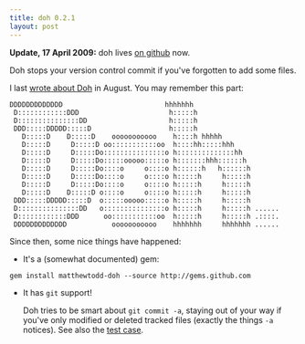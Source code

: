 ```yaml
---
title: doh 0.2.1
layout: post
---
```

<p class="update"><strong>Update, 17 April 2009:</strong> doh lives <a href="http://github.com/matthewtodd/doh">on github</a> now.</p>

Doh stops your version control commit if you've forgotten to add some files.

I last <a href="/2007/08/17/preventing-commits-with-unadded-files.html">wrote about Doh</a> in August. You may remember this part:

```
DDDDDDDDDDDDD                         hhhhhhh
 D::::::::::::DDD                      h:::::h
 D:::::::::::::::DD                    h:::::h
 DDD:::::DDDDD:::::D                   h:::::h
   D:::::D    D:::::D    ooooooooooo    h::::h hhhhh
   D:::::D     D:::::D oo:::::::::::oo  h::::hh:::::hhh
   D:::::D     D:::::Do:::::::::::::::o h::::::::::::::hh
   D:::::D     D:::::Do:::::ooooo:::::o h:::::::hhh::::::h
   D:::::D     D:::::Do::::o     o::::o h::::::h   h::::::h
   D:::::D     D:::::Do::::o     o::::o h:::::h     h:::::h
   D:::::D     D:::::Do::::o     o::::o h:::::h     h:::::h
   D:::::D    D:::::D o::::o     o::::o h:::::h     h:::::h
 DDD:::::DDDDD:::::D  o:::::ooooo:::::o h:::::h     h:::::h
 D:::::::::::::::DD   o:::::::::::::::o h:::::h     h:::::h ......
 D::::::::::::DDD      oo:::::::::::oo  h:::::h     h:::::h .::::.
 DDDDDDDDDDDDD           ooooooooooo    hhhhhhh     hhhhhhh ......
```

Since then, some nice things have happened:

* It's a (somewhat documented) gem:

```
gem install matthewtodd-doh --source http://gems.github.com
```

* It has `git` support!

  Doh tries to be smart about `git commit -a`, staying out of your way if you've only modified or deleted tracked files (exactly the things `-a` notices). See also the <a href="http://github.com/matthewtodd/doh/blob/11e67ed6c06988223cef85355d26765beb38c1a4/test/test_git.rb">test case</a>.

